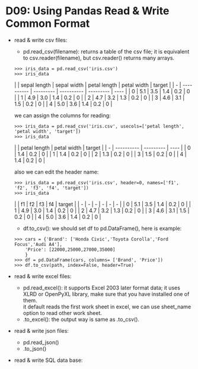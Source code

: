 # D09: Using Pandas Read & Write Common Format
*	read & write csv files:
	*	pd.read_csv(filename): returns a table of the csv file; it is equivalent to csv.reader(filename), but csv.reader() returns many arrays.<br>
	```
	>>> iris_data = pd.read_csv('iris.csv')
	>>> iris_data
	```

	|     | sepal length | sepal width | petal length | petal width | target |
	| *-* | *----------* | *---------* | *----------* | *---------* | *----* |
	| 0 | 5.1 | 3.5 | 1.4 | 0.2 | 0 |
	| 1 | 4.9 | 3.0 | 1.4 | 0.2 | 0 |
	| 2 | 4.7 | 3.2 | 1.3 | 0.2 | 0 |
	| 3 | 4.6 | 3.1 | 1.5 | 0.2 | 0 |
	| 4 | 5.0 | 3.6 | 1.4 | 0.2 | 0 |

	we can assign the columns for reading:<br>
	```
	>>> iris_data = pd.read_csv('iris.csv', usecols=['petal length', 'petal width', 'target'])
	>>> iris_data
	```

	|     | petal length | petal width | target |
	| *-* | *----------* | *---------* | *----* |
	| 0 | 1.4 | 0.2 | 0 |
	| 1 | 1.4 | 0.2 | 0 |
	| 2 | 1.3 | 0.2 | 0 |
	| 3 | 1.5 | 0.2 | 0 |
	| 4 | 1.4 | 0.2 | 0 |

	also we can edit the header name:<br>
	```
	>>> iris_data = pd.read_csv('iris.csv', header=0, names=['f1', 'f2', 'f3', 'f4', 'target'])
	>>> iris_data
	```

	|     | f1 | f2 | f3 | f4 | target |
	| *-* | *-* | *-* | *-* | *-* | *-* |
	| 0 | 5.1 | 3.5 | 1.4 | 0.2 | 0 |
	| 1 | 4.9 | 3.0 | 1.4 | 0.2 | 0 |
	| 2 | 4.7 | 3.2 | 1.3 | 0.2 | 0 |
	| 3 | 4.6 | 3.1 | 1.5 | 0.2 | 0 |
	| 4 | 5.0 | 3.6 | 1.4 | 0.2 | 0 |

	*	df.to_csv(): we should set df to pd.DataFrame(), here is example:<br>
	```
	>>> cars = {'Brand': ['Honda Civic','Toyota Corolla','Ford Focus','Audi A4'],
        'Price': [22000,25000,27000,35000]
        }
    >>> df = pd.DataFrame(cars, columns= ['Brand', 'Price'])
    >>> df.to_csv(path, index=False, header=True)
	```

*	read & write excel files:
	*	pd.read_excel(): it supports Excel 2003 later format data; it uses XLRD or OpenPyXL library, make sure that you have installed one of them.<br>
	it default reads the first work sheet in excel, we can use sheet_name option to read other work sheet.
	*	.to_excel(): the output way is same as .to_csv().

*	read & write json files:
	*	pd.read_json()
	*	.to_json()

*	read & write SQL data base:
	





